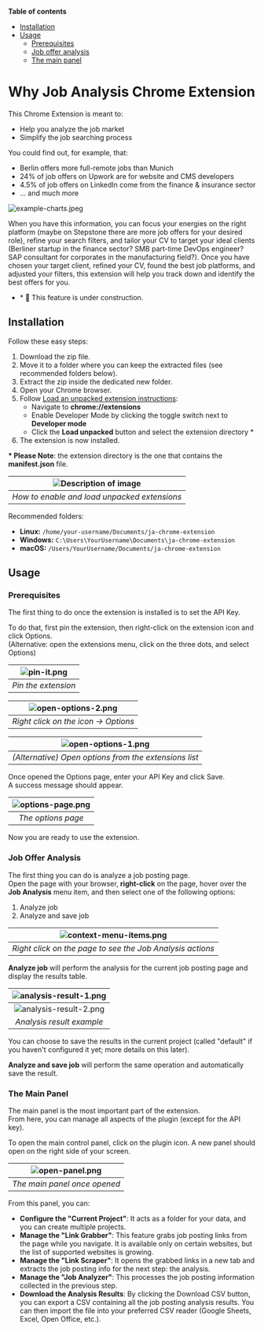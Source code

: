 **Table of contents**
* [Installation](#installation)
* [Usage](#usage)
  * [Prerequisites](#prerequisites)
  * [Job offer analysis](#job-offer-analysis)
  * [The main panel](#the-main-panel)

# Why Job Analysis Chrome Extension

This Chrome Extension is meant to:

* Help you analyze the job market
* Simplify the job searching process

You could find out, for example, that:

* Berlin offers more full-remote jobs than Munich
* 24% of job offers on Upwork are for website and CMS developers
* 4.5% of job offers on LinkedIn come from the finance & insurance sector
* ... and much more

![example-charts.jpeg](img/example-charts.jpeg)

When you have this information, you can focus your energies on the right platform 
(maybe on Stepstone there are more job offers for your desired role), refine your search filters, 
and tailor your CV to target your ideal clients 
(Berliner startup in the finance sector? SMB part-time DevOps engineer? SAP consultant for corporates in the manufacturing field?). 
Once you have chosen your target client, refined your CV, found the best job platforms, 
and adjusted your filters, this extension will help you track down and identify the best offers for you.

* \* 🚧 This feature is under construction.

## Installation

Follow these easy steps:

1. Download the zip file.
2. Move it to a folder where you can keep the extracted files (see recommended folders below).
3. Extract the zip inside the dedicated new folder.
4. Open your Chrome browser.
5. Follow [Load an unpacked extension instructions](https://developer.chrome.com/docs/extensions/get-started/tutorial/hello-world#load-unpacked):
    * Navigate to **chrome://extensions**
    * Enable Developer Mode by clicking the toggle switch next to **Developer mode**
    * Click the **Load unpacked** button and select the extension directory *
6. The extension is now installed.

**\* Please Note**: the extension directory is the one that contains the **manifest.json** file.

| ![Description of image](img/install-steps.png) |
|:----------------------------------------------:|
|  _How to enable and load unpacked extensions_  |

Recommended folders:

* **Linux:** `/home/your-username/Documents/ja-chrome-extension`
* **Windows:** `C:\Users\YourUsername\Documents\ja-chrome-extension`
* **macOS:** `/Users/YourUsername/Documents/ja-chrome-extension`

## Usage

### Prerequisites

The first thing to do once the extension is installed is to set the API Key. 

To do that, first pin the extension, then right-click on the extension icon and click Options.\
(Alternative: open the extensions menu, click on the three dots, and select Options)

| ![pin-it.png](img/pin-it.png) |
|:-----------------------------:|
|      _Pin the extension_      |

| ![open-options-2.png](img/open-options-2.png) |
|:---------------------------------------------:|
|     _Right click on the icon -> Options_      |

|     ![open-options-1.png](img/open-options-1.png)     |
|:-----------------------------------------------------:|
| _(Alternative) Open options from the extensions list_ |

Once opened the Options page, enter your API Key and click Save.\
A success message should appear.

| ![options-page.png](img/options-page.png) |
|:-----------------------------------------:|
|            _The options page_             |

Now you are ready to use the extension.

### Job Offer Analysis

The first thing you can do is analyze a job posting page.  
Open the page with your browser, **right-click** on the page, hover over the **Job Analysis** menu item, and then select one of the following options:

1. Analyze job
2. Analyze and save job

|   ![context-menu-items.png](img/context-menu-items.png)   |
|:---------------------------------------------------------:|
| _Right click on the page to see the Job Analysis actions_ |

**Analyze job** will perform the analysis for the current job posting page and display the results table.

|  ![analysis-result-1.png](img/analysis-result-1.png)  |
|:-----------------------------------------------------:|
|  ![analysis-result-2.png](img/analysis-result-2.png)  |
|               _Analysis result example_               |

You can choose to save the results in the current project 
(called "default" if you haven't configured it yet; more details on this later). 

**Analyze and save job** will perform the same operation and automatically save the result.

### The Main Panel

The main panel is the most important part of the extension.  
From here, you can manage all aspects of the plugin (except for the API key).

To open the main control panel, click on the plugin icon. A new panel should open on the right side of your screen.

| ![open-panel.png](img/open-panel.png) |
|:-------------------------------------:|
|     _The main panel once opened_      |

From this panel, you can:

* **Configure the "Current Project"**: It acts as a folder for your data, and you can create multiple projects.
* **Manage the "Link Grabber"**: This feature grabs job posting links from the page while you navigate. It is available only on certain websites, but the list of supported websites is growing.
* **Manage the "Link Scraper"**: It opens the grabbed links in a new tab and extracts the job posting info for the next step: the analysis.
* **Manage the "Job Analyzer"**: This processes the job posting information collected in the previous step.
* **Download the Analysis Results**: By clicking the Download CSV button, you can export a CSV containing all the job posting analysis results. You can then import the file into your preferred CSV reader (Google Sheets, Excel, Open Office, etc.).